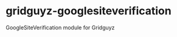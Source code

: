 gridguyz-googlesiteverification
===============================

GoogleSiteVerification module for Gridguyz